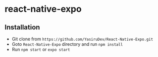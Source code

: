 # react-native-expo

## Installation

- Git clone from `https://github.com/YasiruDev/React-Native-Expo.git`
- Goto  `React-Native-Expo` directory and run `npm install`
- Run `npm start` or `expo start`



